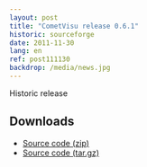 ```yaml
---
layout: post
title: "CometVisu release 0.6.1"
historic: sourceforge
date: 2011-11-30
lang: en
ref: post111130
backdrop: /media/news.jpg
---
```


Historic release

Downloads
---------

* [Source code (zip)](https://github.com/CometVisu/CometVisu/archive/v0.6.1.zip)
* [Source code (tar.gz)](https://github.com/CometVisu/CometVisu/archive/v0.6.1.tar.gz)